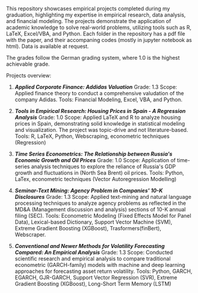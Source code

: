 This repository showcases empirical projects completed during my graduation, highlighting my expertise in empirical research, data analysis, and financial modeling. 
The projects demonstrate the application of academic knowledge to solve real-world problems, utilizing tools such as R, LaTeX, Excel/VBA, and Python. Each folder in the repository
has a pdf file with the paper, and their accompaning codes (mostly in jupyter notebook as html). Data is available at request.

The grades follow the German grading system, where 1.0 is the highest achievable grade.

Projects overview:

  1. **_Applied Corporate Finance: Addidas Valuation_**
     Grade: 1.3 
     Scope: Applied finance theory to conduct a comprehensive valudation of the company Adidas.
     Tools: Financial Modeling, Excel, VBA, and Python.

  2. **_Tools in Empirical Research: Housing Prices in Spain - A Regression Analysis_**
     Grade: 1.0 
     Scope: Applied LaTeX and R to analyze housing prices in Spain, demonstrating solid knowledge in statistical modeling and visualization. The project was topic-drive and not literature-based.
     Tools: R, LaTeX, Python, Webscraping, econometric techniques (Regression)
     
  3. **_Time Series Econometrics: The Relationship between Russia's Economic Growth and Oil Prices_**
     Grade: 1.0 
     Scope: Application of time-series analysis techniques to explore the reliance of Russia's GDP growth and fluctuations in (North Sea Brent) oil prices.
     Tools: Python, LaTex, econometric techniques (Vector Autoregression Modelling)
  
  4. **_Seminar-Text Mining: Agency Problem in Companies' 10-K Disclosures_**
     Grade: 1.3
     Scope: Applied text-mining and natural language processing techniques to analyze agency problems as reflected in the MD&A (Management discussion and analysis) sections of 10-K annual filing (SEC).
     Tools: Econometric Modeling (Fixed Effects Model for Panel Data), Lexical-based Dictionary, Support Vector Machine (SVM), Extreme Gradient Boosting (XGBoost), Trasformers(finBert), Webscraper.
     
  6. **_Conventional and Newer Methods for Volatility Forecasting Compared: An Empirical Analysis_**
     Grade: 1.3
     Scope: Conducted scientific research and empirical analysis to compare traditional econometric (GARCH-family) models with machine and deep learning approaches for forecasting asset return volatility.
     Tools: Python, GARCH, EGARCH, GJR-GARCH, Support Vector Regression (SVR), Extreme Gradient Boosting (XGBoost), Long-Short Term Memory (LSTM)
